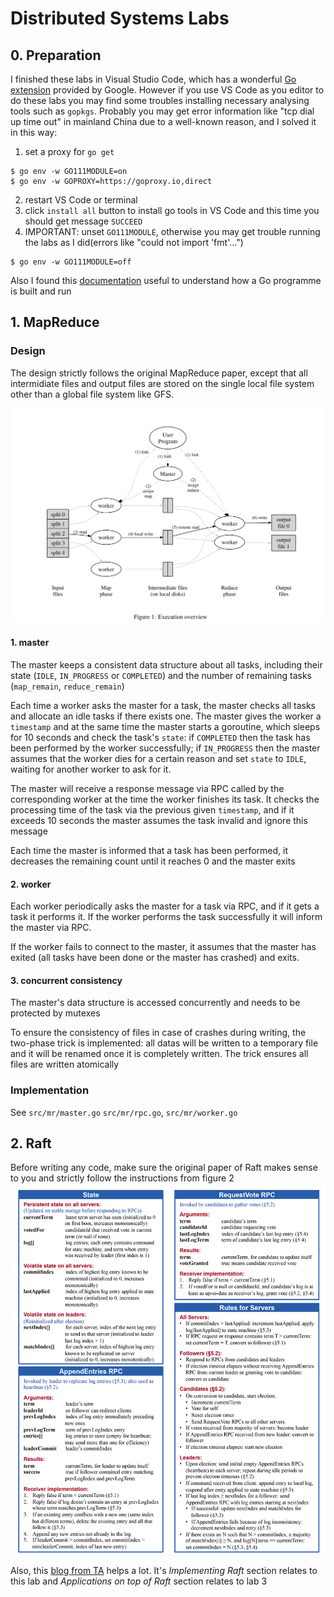 # Distributed Systems Labs

## 0. Preparation

I finished these labs in Visual Studio Code, which has a wonderful [Go extension](https://marketplace.visualstudio.com/items?itemName=golang.go) provided by Google. However if you use VS Code as you editor to do these labs you may find some troubles installing necessary analysing tools such as `gopkgs`. Probably you may get error information like "tcp dial up time out" in mainland China due to a well-known reason, and I solved it in this way:
1. set a proxy for `go get`
```
$ go env -w GO111MODULE=on
$ go env -w GOPROXY=https://goproxy.io,direct
```
2. restart VS Code or terminal 
3. click `install all` button to install go tools in VS Code and this time you  should get message `SUCCEED`
4. IMPORTANT: unset `GO111MODULE`, otherwise you may get trouble running the labs as I did(errors like "could not import 'fmt'...")
```
$ go env -w GO111MODULE=off
```

Also I found this [documentation](https://golang.org/doc/code) useful to understand how a Go programme is built and run

## 1. MapReduce

### Design

The design strictly follows the original MapReduce paper, except that all intermidiate files and output files are stored on 
the single local file system other than a global file system like GFS.

![mapreduce](images/mapreduce.png)


#### 1. master

The master keeps a consistent data structure about all tasks, including their state (`IDLE`, `IN_PROGRESS` or `COMPLETED`) and the number of remaining tasks (`map_remain`, `reduce_remain`)

Each time a worker asks the master for a task, the master checks all tasks and allocate an idle tasks if there exists one.
The master gives the worker a `timestamp` and at the same time the master starts a goroutine, which sleeps for 10 seconds and check the task's `state`: if `COMPLETED` then the task has been performed by the worker successfully; if `IN_PROGRESS` then the master assumes that the worker dies for a certain reason and set `state` to `IDLE`, waiting for another worker to ask for it.

The master will receive a response message via RPC called by the corresponding worker at the time the worker finishes its task. It checks the processing time of the task via the previous given `timestamp`, and if it exceeds 10 seconds the master
assumes the task invalid and ignore this message

Each time the master is informed that a task has been performed, it decreases the remaining count until it reaches 0 and the master exits

#### 2. worker

Each worker periodically asks the master for a task via RPC, and if it gets a task it performs it. If the worker performs the task successfully it will inform the master via RPC.

If the worker fails to connect to the master, it assumes that the master has exited (all tasks have been done or the master has crashed) and exits.

#### 3. concurrent consistency

The master's data structure is accessed concurrently and needs to be protected by mutexes

To ensure the consistency of files in case of crashes during writing, the two-phase trick is implemented: all datas will be written to a temporary file and it will be renamed once it is completely written. The trick ensures all files are written atomically

### Implementation

See `src/mr/master.go` `src/mr/rpc.go`, `src/mr/worker.go`


## 2. Raft

Before writing any code, make sure the original paper of Raft makes sense to you and strictly follow the instructions from figure 2
![Raft](images/Raft.png)

Also, this [blog from TA](https://thesquareplanet.com/blog/students-guide-to-raft/) helps a lot. It's *Implementing Raft* section relates to this lab and *Applications on top of Raft* section relates to lab 3